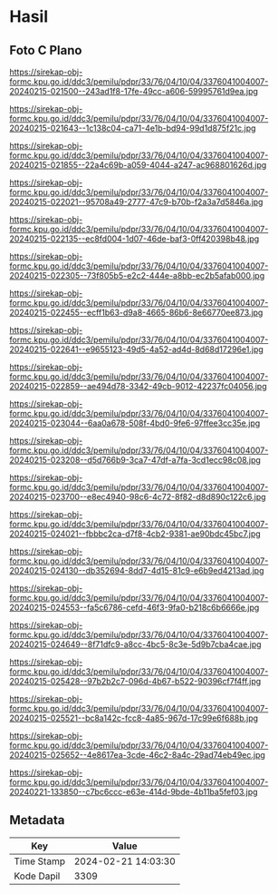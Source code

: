 # Hasil

## Foto C Plano

https://sirekap-obj-formc.kpu.go.id/ddc3/pemilu/pdpr/33/76/04/10/04/3376041004007-20240215-021500--243ad1f8-17fe-49cc-a606-59995761d9ea.jpg

https://sirekap-obj-formc.kpu.go.id/ddc3/pemilu/pdpr/33/76/04/10/04/3376041004007-20240215-021643--1c138c04-ca71-4e1b-bd94-99d1d875f21c.jpg

https://sirekap-obj-formc.kpu.go.id/ddc3/pemilu/pdpr/33/76/04/10/04/3376041004007-20240215-021855--22a4c69b-a059-4044-a247-ac968801626d.jpg

https://sirekap-obj-formc.kpu.go.id/ddc3/pemilu/pdpr/33/76/04/10/04/3376041004007-20240215-022021--95708a49-2777-47c9-b70b-f2a3a7d5846a.jpg

https://sirekap-obj-formc.kpu.go.id/ddc3/pemilu/pdpr/33/76/04/10/04/3376041004007-20240215-022135--ec8fd004-1d07-46de-baf3-0ff420398b48.jpg

https://sirekap-obj-formc.kpu.go.id/ddc3/pemilu/pdpr/33/76/04/10/04/3376041004007-20240215-022305--73f805b5-e2c2-444e-a8bb-ec2b5afab000.jpg

https://sirekap-obj-formc.kpu.go.id/ddc3/pemilu/pdpr/33/76/04/10/04/3376041004007-20240215-022455--ecff1b63-d9a8-4665-86b6-8e66770ee873.jpg

https://sirekap-obj-formc.kpu.go.id/ddc3/pemilu/pdpr/33/76/04/10/04/3376041004007-20240215-022641--e9655123-49d5-4a52-ad4d-8d68d17296e1.jpg

https://sirekap-obj-formc.kpu.go.id/ddc3/pemilu/pdpr/33/76/04/10/04/3376041004007-20240215-022859--ae494d78-3342-49cb-9012-42237fc04056.jpg

https://sirekap-obj-formc.kpu.go.id/ddc3/pemilu/pdpr/33/76/04/10/04/3376041004007-20240215-023044--6aa0a678-508f-4bd0-9fe6-97ffee3cc35e.jpg

https://sirekap-obj-formc.kpu.go.id/ddc3/pemilu/pdpr/33/76/04/10/04/3376041004007-20240215-023208--d5d766b9-3ca7-47df-a7fa-3cd1ecc98c08.jpg

https://sirekap-obj-formc.kpu.go.id/ddc3/pemilu/pdpr/33/76/04/10/04/3376041004007-20240215-023700--e8ec4940-98c6-4c72-8f82-d8d890c122c6.jpg

https://sirekap-obj-formc.kpu.go.id/ddc3/pemilu/pdpr/33/76/04/10/04/3376041004007-20240215-024021--fbbbc2ca-d7f8-4cb2-9381-ae90bdc45bc7.jpg

https://sirekap-obj-formc.kpu.go.id/ddc3/pemilu/pdpr/33/76/04/10/04/3376041004007-20240215-024130--db352694-8dd7-4d15-81c9-e6b9ed4213ad.jpg

https://sirekap-obj-formc.kpu.go.id/ddc3/pemilu/pdpr/33/76/04/10/04/3376041004007-20240215-024553--fa5c6786-cefd-46f3-9fa0-b218c6b6666e.jpg

https://sirekap-obj-formc.kpu.go.id/ddc3/pemilu/pdpr/33/76/04/10/04/3376041004007-20240215-024649--8f71dfc9-a8cc-4bc5-8c3e-5d9b7cba4cae.jpg

https://sirekap-obj-formc.kpu.go.id/ddc3/pemilu/pdpr/33/76/04/10/04/3376041004007-20240215-025428--97b2b2c7-096d-4b67-b522-90396cf7f4ff.jpg

https://sirekap-obj-formc.kpu.go.id/ddc3/pemilu/pdpr/33/76/04/10/04/3376041004007-20240215-025521--bc8a142c-fcc8-4a85-967d-17c99e6f688b.jpg

https://sirekap-obj-formc.kpu.go.id/ddc3/pemilu/pdpr/33/76/04/10/04/3376041004007-20240215-025652--4e8617ea-3cde-46c2-8a4c-29ad74eb49ec.jpg

https://sirekap-obj-formc.kpu.go.id/ddc3/pemilu/pdpr/33/76/04/10/04/3376041004007-20240221-133850--c7bc6ccc-e63e-414d-9bde-4b11ba5fef03.jpg


## Metadata

| Key        | Value               |
| ---------- | ------------------- |
| Time Stamp | 2024-02-21 14:03:30 |
| Kode Dapil | 3309                |



